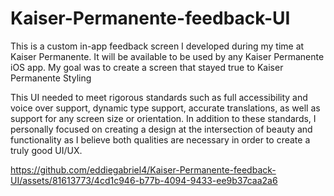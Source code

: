 # Kaiser-Permanente-feedback-UI

This is a custom in-app feedback screen I developed during my time at Kaiser Permanente. It will be available to be used by any Kaiser Permanente iOS app. My goal was to create a screen that stayed true to Kaiser Permanente Styling

This UI needed to meet rigorous standards such as full accessibility and voice over support, dynamic type support, accurate translations, as well as support for any screen size or orientation. In addition to these standards, I personally focused on creating a design at the intersection of beauty and functionality as I believe both qualities are necessary in order to create a truly good UI/UX.


https://github.com/eddiegabriel4/Kaiser-Permanente-feedback-UI/assets/81613773/4cd1c946-b77b-4094-9433-ee9b37caa2a6

